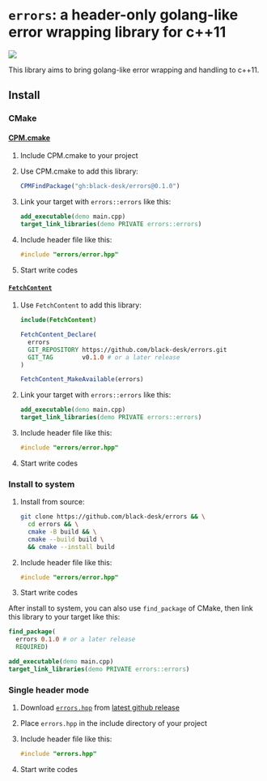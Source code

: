 # `errors`: a header-only golang-like error wrapping library for c++11

![](https://img.shields.io/github/check-runs/black-desk/errors/master)

This library aims to bring golang-like error wrapping and handling to
c++11.

## Install

### CMake

#### [CPM.cmake](https://github.com/cpm-cmake/CPM.cmake)

1.  Include CPM.cmake to your project

2.  Use CPM.cmake to add this library:

    ``` cmake
    CPMFindPackage("gh:black-desk/errors@0.1.0")
    ```

3.  Link your target with `errors::errors` like this:

    ``` cmake
    add_executable(demo main.cpp)
    target_link_libraries(demo PRIVATE errors::errors)
    ```

4.  Include header file like this:

    ``` cpp
    #include "errors/error.hpp"
    ```

5.  Start write codes

#### [`FetchContent`](https://cmake.org/cmake/help/latest/module/FetchContent.html)

1.  Use `FetchContent` to add this library:

    ``` cmake
    include(FetchContent)

    FetchContent_Declare(
      errors
      GIT_REPOSITORY https://github.com/black-desk/errors.git
      GIT_TAG        v0.1.0 # or a later release
    )

    FetchContent_MakeAvailable(errors)
    ```

2.  Link your target with `errors::errors` like this:

    ``` cmake
    add_executable(demo main.cpp)
    target_link_libraries(demo PRIVATE errors::errors)
    ```

3.  Include header file like this:

    ``` cpp
    #include "errors/error.hpp"
    ```

4.  Start write codes

### Install to system

1.  Install from source:

    ``` bash
    git clone https://github.com/black-desk/errors && \
      cd errors && \
      cmake -B build && \
      cmake --build build \
      && cmake --install build
    ```

2.  Include header file like this:

    ``` cpp
    #include "errors/error.hpp"
    ```

3.  Start write codes

After install to system, you can also use `find_package` of CMake, then
link this library to your target like this:

``` cmake
find_package(
  errors 0.1.0 # or a later release
  REQUIRED)

add_executable(demo main.cpp)
target_link_libraries(demo PRIVATE errors::errors)
```

### Single header mode

1.  Download
    [`errors.hpp`](https://github.com/black-desk/errors/releases/latest/download/errors.hpp)
    from [latest github
    release](https://github.com/black-desk/errors/releases/latest)

2.  Place `errors.hpp` in the include directory of your project

3.  Include header file like this:

    ``` cpp
    #include "errors.hpp"
    ```

4.  Start write codes

